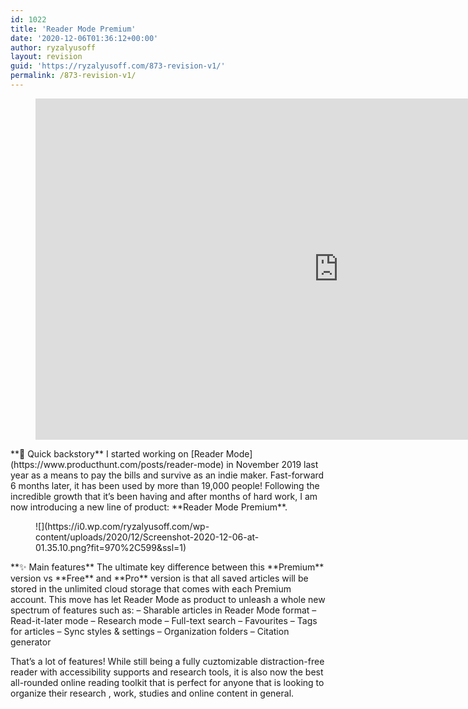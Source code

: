 ```yaml
---
id: 1022
title: 'Reader Mode Premium'
date: '2020-12-06T01:36:12+00:00'
author: ryzalyusoff
layout: revision
guid: 'https://ryzalyusoff.com/873-revision-v1/'
permalink: /873-revision-v1/
---
```


<figure class="wp-block-embed-youtube wp-block-embed is-type-video is-provider-youtube wp-embed-aspect-16-9 wp-has-aspect-ratio"><div class="wp-block-embed__wrapper"><span class="embed-youtube" style="text-align:center; display: block;"><iframe allowfullscreen="true" class="youtube-player" height="546" src="https://www.youtube.com/embed/SX4LRGxaDbQ?version=3&rel=1&fs=1&autohide=2&showsearch=0&showinfo=1&iv_load_policy=1&wmode=transparent" style="border:0;" type="text/html" width="970"></iframe></span></div></figure>**💬 Quick backstory**   
I started working on [Reader Mode](https://www.producthunt.com/posts/reader-mode) in November 2019 last year as a means to pay the bills and survive as an indie maker. Fast-forward 6 months later, it has been used by more than 19,000 people! Following the incredible growth that it’s been having and after months of hard work, I am now introducing a new line of product: **Reader Mode Premium**.

<figure class="wp-block-image">![](https://i0.wp.com/ryzalyusoff.com/wp-content/uploads/2020/12/Screenshot-2020-12-06-at-01.35.10.png?fit=970%2C599&ssl=1)<figcaption><https://www.producthunt.com/posts/reader-mode-premium></figcaption></figure>**✨ Main features**   
The ultimate key difference between this **Premium** version vs **Free** and **Pro** version is that all saved articles will be stored in the unlimited cloud storage that comes with each Premium account. This move has let Reader Mode as product to unleash a whole new spectrum of features such as:   
– Sharable articles in Reader Mode format   
– Read-it-later mode   
– Research mode   
– Full-text search   
– Favourites  
– Tags for articles   
– Sync styles &amp; settings   
– Organization folders   
– Citation generator

That’s a lot of features! While still being a fully cuztomizable distraction-free reader with accessibility supports and research tools, it is also now the best all-rounded online reading toolkit that is perfect for anyone that is looking to organize their research , work, studies and online content in general.